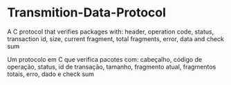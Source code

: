 # Transmition-Data-Protocol
A C protocol that verifies packages with: header, operation code, status, transaction id, size, current fragment, total fragments, error, data and check sum

Um protocolo em C que verifica pacotes com: cabeçalho, código de operação, status, id de transação, tamanho, fragmento atual, fragmentos totais, erro, dado e check sum
